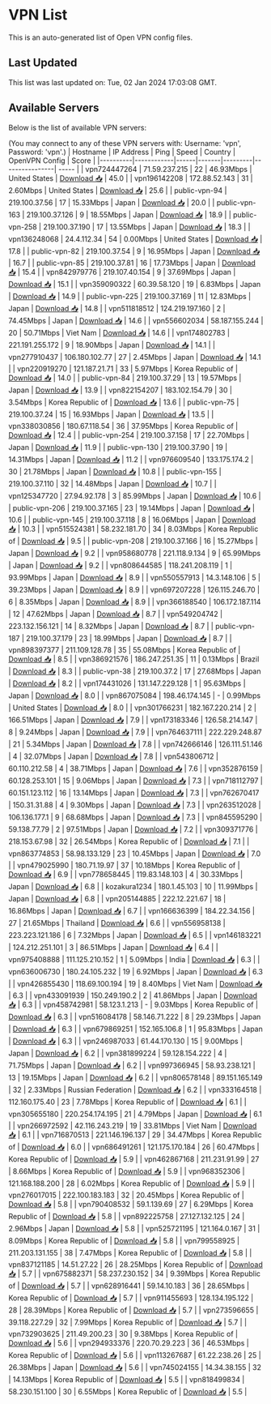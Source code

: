 # VPN List

This is an auto-generated list of Open VPN config files.

## Last Updated

This list was last updated on: Tue, 02 Jan 2024 17:03:08 GMT.

## Available Servers

Below is the list of available VPN servers:

(You may connect to any of these VPN servers with: Username: 'vpn', Password: 'vpn'.)
| Hostname | IP Address | Ping | Speed | Country | OpenVPN Config | Score |
|----------|------------|------|-------|---------|----------------| ----- |
| vpn724447264 | 71.59.237.215 | 22 | 46.93Mbps | United States | [Download 📥](./configs/server_0_US.ovpn) | 45.0 |
| vpn196142208 | 172.88.52.143 | 31 | 2.60Mbps | United States | [Download 📥](./configs/server_1_US.ovpn) | 25.6 |
| public-vpn-94 | 219.100.37.56 | 17 | 15.33Mbps | Japan | [Download 📥](./configs/server_2_JP.ovpn) | 20.0 |
| public-vpn-163 | 219.100.37.126 | 9 | 18.55Mbps | Japan | [Download 📥](./configs/server_3_JP.ovpn) | 18.9 |
| public-vpn-258 | 219.100.37.190 | 17 | 13.55Mbps | Japan | [Download 📥](./configs/server_4_JP.ovpn) | 18.3 |
| vpn136248068 | 24.4.112.34 | 54 | 0.00Mbps | United States | [Download 📥](./configs/server_5_US.ovpn) | 17.8 |
| public-vpn-82 | 219.100.37.54 | 9 | 16.95Mbps | Japan | [Download 📥](./configs/server_6_JP.ovpn) | 16.7 |
| public-vpn-85 | 219.100.37.81 | 16 | 17.73Mbps | Japan | [Download 📥](./configs/server_7_JP.ovpn) | 15.4 |
| vpn842979776 | 219.107.40.154 | 9 | 37.69Mbps | Japan | [Download 📥](./configs/server_8_JP.ovpn) | 15.1 |
| vpn359090322 | 60.39.58.120 | 19 | 6.83Mbps | Japan | [Download 📥](./configs/server_9_JP.ovpn) | 14.9 |
| public-vpn-225 | 219.100.37.169 | 11 | 12.83Mbps | Japan | [Download 📥](./configs/server_10_JP.ovpn) | 14.8 |
| vpn511818512 | 124.219.197.160 | 2 | 74.45Mbps | Japan | [Download 📥](./configs/server_11_JP.ovpn) | 14.6 |
| vpn556602034 | 58.187.155.244 | 20 | 50.71Mbps | Viet Nam | [Download 📥](./configs/server_12_VN.ovpn) | 14.6 |
| vpn174802783 | 221.191.255.172 | 9 | 18.90Mbps | Japan | [Download 📥](./configs/server_13_JP.ovpn) | 14.1 |
| vpn277910437 | 106.180.102.77 | 27 | 2.45Mbps | Japan | [Download 📥](./configs/server_14_JP.ovpn) | 14.1 |
| vpn220919270 | 121.187.21.71 | 33 | 5.97Mbps | Korea Republic of | [Download 📥](./configs/server_15_KR.ovpn) | 14.0 |
| public-vpn-84 | 219.100.37.29 | 13 | 19.57Mbps | Japan | [Download 📥](./configs/server_16_JP.ovpn) | 13.9 |
| vpn822154207 | 183.102.154.79 | 30 | 3.54Mbps | Korea Republic of | [Download 📥](./configs/server_17_KR.ovpn) | 13.6 |
| public-vpn-75 | 219.100.37.24 | 15 | 16.93Mbps | Japan | [Download 📥](./configs/server_18_JP.ovpn) | 13.5 |
| vpn338030856 | 180.67.118.54 | 36 | 37.95Mbps | Korea Republic of | [Download 📥](./configs/server_19_KR.ovpn) | 12.4 |
| public-vpn-254 | 219.100.37.158 | 17 | 22.70Mbps | Japan | [Download 📥](./configs/server_20_JP.ovpn) | 11.9 |
| public-vpn-130 | 219.100.37.90 | 19 | 14.31Mbps | Japan | [Download 📥](./configs/server_21_JP.ovpn) | 11.2 |
| vpn976609540 | 133.175.174.2 | 30 | 21.78Mbps | Japan | [Download 📥](./configs/server_22_JP.ovpn) | 10.8 |
| public-vpn-155 | 219.100.37.110 | 32 | 14.48Mbps | Japan | [Download 📥](./configs/server_23_JP.ovpn) | 10.7 |
| vpn125347720 | 27.94.92.178 | 3 | 85.99Mbps | Japan | [Download 📥](./configs/server_24_JP.ovpn) | 10.6 |
| public-vpn-206 | 219.100.37.165 | 23 | 19.14Mbps | Japan | [Download 📥](./configs/server_25_JP.ovpn) | 10.6 |
| public-vpn-145 | 219.100.37.118 | 8 | 16.06Mbps | Japan | [Download 📥](./configs/server_26_JP.ovpn) | 10.3 |
| vpn515524381 | 58.232.181.70 | 34 | 8.03Mbps | Korea Republic of | [Download 📥](./configs/server_27_KR.ovpn) | 9.5 |
| public-vpn-208 | 219.100.37.166 | 16 | 15.27Mbps | Japan | [Download 📥](./configs/server_28_JP.ovpn) | 9.2 |
| vpn958680778 | 221.118.9.134 | 9 | 65.99Mbps | Japan | [Download 📥](./configs/server_29_JP.ovpn) | 9.2 |
| vpn808644585 | 118.241.208.119 | 1 | 93.99Mbps | Japan | [Download 📥](./configs/server_30_JP.ovpn) | 8.9 |
| vpn550557913 | 14.3.148.106 | 5 | 39.23Mbps | Japan | [Download 📥](./configs/server_31_JP.ovpn) | 8.9 |
| vpn697207228 | 126.115.246.70 | 6 | 8.35Mbps | Japan | [Download 📥](./configs/server_32_JP.ovpn) | 8.9 |
| vpn366188540 | 106.172.187.114 | 12 | 47.62Mbps | Japan | [Download 📥](./configs/server_33_JP.ovpn) | 8.7 |
| vpn549204742 | 223.132.156.121 | 14 | 8.32Mbps | Japan | [Download 📥](./configs/server_34_JP.ovpn) | 8.7 |
| public-vpn-187 | 219.100.37.179 | 23 | 18.99Mbps | Japan | [Download 📥](./configs/server_35_JP.ovpn) | 8.7 |
| vpn898397377 | 211.109.128.78 | 35 | 55.08Mbps | Korea Republic of | [Download 📥](./configs/server_36_KR.ovpn) | 8.5 |
| vpn386921576 | 186.247.251.35 | 11 | 0.13Mbps | Brazil | [Download 📥](./configs/server_37_BR.ovpn) | 8.3 |
| public-vpn-38 | 219.100.37.2 | 17 | 27.68Mbps | Japan | [Download 📥](./configs/server_38_JP.ovpn) | 8.2 |
| vpn174431026 | 131.147.229.128 | 1 | 95.63Mbps | Japan | [Download 📥](./configs/server_39_JP.ovpn) | 8.0 |
| vpn867075084 | 198.46.174.145 | - | 0.99Mbps | United States | [Download 📥](./configs/server_40_US.ovpn) | 8.0 |
| vpn301766231 | 182.167.220.214 | 2 | 166.51Mbps | Japan | [Download 📥](./configs/server_41_JP.ovpn) | 7.9 |
| vpn173183346 | 126.58.214.147 | 8 | 9.24Mbps | Japan | [Download 📥](./configs/server_42_JP.ovpn) | 7.9 |
| vpn764637111 | 222.229.248.87 | 21 | 5.34Mbps | Japan | [Download 📥](./configs/server_43_JP.ovpn) | 7.8 |
| vpn742666146 | 126.111.51.146 | 4 | 32.07Mbps | Japan | [Download 📥](./configs/server_44_JP.ovpn) | 7.8 |
| vpn543806712 | 60.110.212.58 | 4 | 38.71Mbps | Japan | [Download 📥](./configs/server_45_JP.ovpn) | 7.6 |
| vpn352876159 | 60.128.253.101 | 15 | 9.06Mbps | Japan | [Download 📥](./configs/server_46_JP.ovpn) | 7.3 |
| vpn718112797 | 60.151.123.112 | 16 | 13.14Mbps | Japan | [Download 📥](./configs/server_47_JP.ovpn) | 7.3 |
| vpn762670417 | 150.31.31.88 | 4 | 9.30Mbps | Japan | [Download 📥](./configs/server_48_JP.ovpn) | 7.3 |
| vpn263512028 | 106.136.177.1 | 9 | 68.68Mbps | Japan | [Download 📥](./configs/server_49_JP.ovpn) | 7.3 |
| vpn845595290 | 59.138.77.79 | 2 | 97.51Mbps | Japan | [Download 📥](./configs/server_50_JP.ovpn) | 7.2 |
| vpn309371776 | 218.153.67.98 | 32 | 26.54Mbps | Korea Republic of | [Download 📥](./configs/server_51_KR.ovpn) | 7.1 |
| vpn863774853 | 58.98.133.129 | 23 | 10.45Mbps | Japan | [Download 📥](./configs/server_52_JP.ovpn) | 7.0 |
| vpn479025990 | 180.71.19.97 | 37 | 10.18Mbps | Korea Republic of | [Download 📥](./configs/server_53_KR.ovpn) | 6.9 |
| vpn778658445 | 119.83.148.103 | 4 | 30.33Mbps | Japan | [Download 📥](./configs/server_54_JP.ovpn) | 6.8 |
| kozakura1234 | 180.1.45.103 | 10 | 11.99Mbps | Japan | [Download 📥](./configs/server_55_JP.ovpn) | 6.8 |
| vpn205144885 | 222.12.221.67 | 18 | 16.86Mbps | Japan | [Download 📥](./configs/server_56_JP.ovpn) | 6.7 |
| vpn166636399 | 184.22.34.156 | 27 | 21.65Mbps | Thailand | [Download 📥](./configs/server_57_TH.ovpn) | 6.6 |
| vpn556958138 | 223.223.121.186 | 6 | 7.32Mbps | Japan | [Download 📥](./configs/server_58_JP.ovpn) | 6.5 |
| vpn146183221 | 124.212.251.101 | 3 | 86.51Mbps | Japan | [Download 📥](./configs/server_59_JP.ovpn) | 6.4 |
| vpn975408888 | 111.125.210.152 | 1 | 5.09Mbps | India | [Download 📥](./configs/server_60_IN.ovpn) | 6.3 |
| vpn636006730 | 180.24.105.232 | 19 | 6.92Mbps | Japan | [Download 📥](./configs/server_61_JP.ovpn) | 6.3 |
| vpn426855430 | 118.69.100.194 | 19 | 8.40Mbps | Viet Nam | [Download 📥](./configs/server_62_VN.ovpn) | 6.3 |
| vpn433091939 | 150.249.190.2 | 2 | 41.86Mbps | Japan | [Download 📥](./configs/server_63_JP.ovpn) | 6.3 |
| vpn458742981 | 58.123.1.213 | - | 9.03Mbps | Korea Republic of | [Download 📥](./configs/server_64_KR.ovpn) | 6.3 |
| vpn516084178 | 58.146.71.222 | 8 | 29.23Mbps | Japan | [Download 📥](./configs/server_65_JP.ovpn) | 6.3 |
| vpn679869251 | 152.165.106.8 | 1 | 95.83Mbps | Japan | [Download 📥](./configs/server_66_JP.ovpn) | 6.3 |
| vpn246987033 | 61.44.170.130 | 15 | 9.00Mbps | Japan | [Download 📥](./configs/server_67_JP.ovpn) | 6.2 |
| vpn381899224 | 59.128.154.222 | 4 | 71.75Mbps | Japan | [Download 📥](./configs/server_68_JP.ovpn) | 6.2 |
| vpn997366945 | 58.93.238.121 | 13 | 19.15Mbps | Japan | [Download 📥](./configs/server_69_JP.ovpn) | 6.2 |
| vpn806578148 | 89.151.165.149 | 32 | 2.33Mbps | Russian Federation | [Download 📥](./configs/server_70_RU.ovpn) | 6.2 |
| vpn333164518 | 112.160.175.40 | 23 | 7.78Mbps | Korea Republic of | [Download 📥](./configs/server_71_KR.ovpn) | 6.1 |
| vpn305655180 | 220.254.174.195 | 21 | 4.79Mbps | Japan | [Download 📥](./configs/server_72_JP.ovpn) | 6.1 |
| vpn266972592 | 42.116.243.219 | 19 | 33.81Mbps | Viet Nam | [Download 📥](./configs/server_73_VN.ovpn) | 6.1 |
| vpn716870513 | 221.146.196.137 | 29 | 34.47Mbps | Korea Republic of | [Download 📥](./configs/server_74_KR.ovpn) | 6.0 |
| vpn686491261 | 121.175.170.184 | 26 | 60.47Mbps | Korea Republic of | [Download 📥](./configs/server_75_KR.ovpn) | 5.9 |
| vpn462867168 | 211.231.91.99 | 27 | 8.66Mbps | Korea Republic of | [Download 📥](./configs/server_76_KR.ovpn) | 5.9 |
| vpn968352306 | 121.168.188.200 | 28 | 6.02Mbps | Korea Republic of | [Download 📥](./configs/server_77_KR.ovpn) | 5.9 |
| vpn276017015 | 222.100.183.183 | 32 | 20.45Mbps | Korea Republic of | [Download 📥](./configs/server_78_KR.ovpn) | 5.8 |
| vpn790408532 | 59.1.139.69 | 27 | 6.29Mbps | Korea Republic of | [Download 📥](./configs/server_79_KR.ovpn) | 5.8 |
| vpn892225758 | 27.127.132.125 | 24 | 2.96Mbps | Japan | [Download 📥](./configs/server_80_JP.ovpn) | 5.8 |
| vpn525721195 | 121.164.0.167 | 31 | 8.09Mbps | Korea Republic of | [Download 📥](./configs/server_81_KR.ovpn) | 5.8 |
| vpn799558925 | 211.203.131.155 | 38 | 7.47Mbps | Korea Republic of | [Download 📥](./configs/server_82_KR.ovpn) | 5.8 |
| vpn837121185 | 14.51.27.22 | 26 | 28.25Mbps | Korea Republic of | [Download 📥](./configs/server_83_KR.ovpn) | 5.7 |
| vpn675882371 | 58.237.230.152 | 34 | 9.39Mbps | Korea Republic of | [Download 📥](./configs/server_84_KR.ovpn) | 5.7 |
| vpn628916441 | 59.14.10.183 | 36 | 28.65Mbps | Korea Republic of | [Download 📥](./configs/server_85_KR.ovpn) | 5.7 |
| vpn911455693 | 128.134.195.122 | 28 | 28.39Mbps | Korea Republic of | [Download 📥](./configs/server_86_KR.ovpn) | 5.7 |
| vpn273596655 | 39.118.227.29 | 32 | 7.99Mbps | Korea Republic of | [Download 📥](./configs/server_87_KR.ovpn) | 5.7 |
| vpn732903625 | 211.49.200.23 | 30 | 9.38Mbps | Korea Republic of | [Download 📥](./configs/server_88_KR.ovpn) | 5.6 |
| vpn294933376 | 220.70.29.223 | 36 | 46.53Mbps | Korea Republic of | [Download 📥](./configs/server_89_KR.ovpn) | 5.6 |
| vpn113267687 | 61.22.238.26 | 25 | 26.38Mbps | Japan | [Download 📥](./configs/server_90_JP.ovpn) | 5.6 |
| vpn745024155 | 14.34.38.155 | 32 | 14.13Mbps | Korea Republic of | [Download 📥](./configs/server_91_KR.ovpn) | 5.5 |
| vpn818499834 | 58.230.151.100 | 30 | 6.55Mbps | Korea Republic of | [Download 📥](./configs/server_92_KR.ovpn) | 5.5 |
